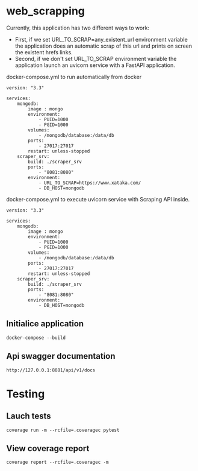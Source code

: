 # web_scrapping
Currently, this application has two different ways to work:
- First, if we set URL_TO_SCRAP=any_existent_url environment variable the application does an automatic scrap of this url and prints on screen the existent hrefs links.
- Second, if we don't set URL_TO_SCRAP environment variable the application launch an uvicorn service with a FastAPI application.


docker-compose.yml to run automatically from docker
```
version: "3.3"

services:
    mongodb:
        image : mongo
        environment:
            - PUID=1000
            - PGID=1000
        volumes:
            - /mongodb/database:/data/db
        ports:
            - 27017:27017
        restart: unless-stopped
    scraper_srv:
        build: ./scraper_srv
        ports: 
            - "8081:8080"
        environment: 
            - URL_TO_SCRAP=https://www.xataka.com/
            - DB_HOST=mongodb
```

docker-compose.yml to execute uvicorn service with Scraping API inside.
```
version: "3.3"

services:
    mongodb:
        image : mongo
        environment:
            - PUID=1000
            - PGID=1000
        volumes:
            - /mongodb/database:/data/db
        ports:
            - 27017:27017
        restart: unless-stopped
    scraper_srv:
        build: ./scraper_srv
        ports: 
            - "8081:8080"
        environment: 
            - DB_HOST=mongodb
```


## Initialice application
```
docker-compose --build
```
## Api swagger documentation
```
http://127.0.0.1:8081/api/v1/docs
```

# Testing
## Lauch tests
```
coverage run -m --rcfile=.coveragec pytest
```
## View coverage report
```
coverage report --rcfile=.coveragec -m
```